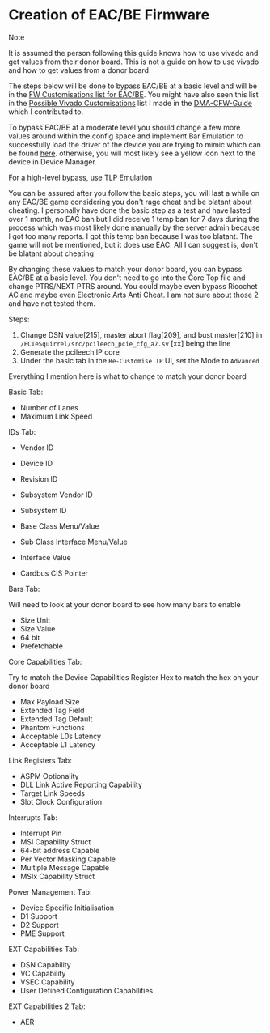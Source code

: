 # Creation of EAC/BE Firmware

> [!NOTE]
> It is assumed the person following this guide knows how to use vivado and get values from their donor board. This is not a guide on how to use vivado and how to get values from a donor board

The steps below will be done to bypass EAC/BE at a basic level and will be in the [FW Customisations list for EAC/BE](https://github.com/Rakeshmonkee/DMA/blob/main/EAC-BE%20FW%20Creation/EAC-BE%20FW%20Customisations). You might have also seen this list in the [Possible Vivado Customisations](https://github.com/Silverr12/DMA-CFW-Guide/blob/main/Possible%20Vivado%20Customisations.md) list I made in the [DMA-CFW-Guide](https://github.com/Silverr12/DMA-CFW-Guide/tree/main) which I contributed to. 

To bypass EAC/BE at a moderate level you should change a few more values around within the config space and implement Bar Emulation to successfully load the driver of the device you are trying to mimic which can be found [here](https://github.com/Rakeshmonkee/DMA/tree/main/Bar%20Emulation). otherwise, you will most likely see a yellow icon next to the device in Device Manager.

For a high-level bypass, use TLP Emulation

You can be assured after you follow the basic steps, you will last a while on any EAC/BE game considering you don't rage cheat and be blatant about cheating. I personally have done the basic step as a test and have lasted over 1 month, no EAC ban but I did receive 1 temp ban for 7 days during the process which was most likely done manually by the server admin because I got too many reports. I got this temp ban because I was too blatant. The game will not be mentioned, but it does use EAC. All I can suggest is, don't be blatant about cheating

By changing these values to match your donor board, you can bypass EAC/BE at a basic level. You don't need to go into the Core Top file and change PTRS/NEXT PTRS around. You could maybe even bypass Ricochet AC and maybe even Electronic Arts Anti Cheat. I am not sure about those 2 and have not tested them.

Steps:
1. Change DSN value[215], master abort flag[209], and bust master[210] in `/PCIeSquirrel/src/pcileech_pcie_cfg_a7.sv` [xx] being the line
2. Generate the pcileech IP core
3. Under the basic tab in the `Re-Customise IP` UI, set the Mode to `Advanced`

Everything I mention here is what to change to match your donor board

Basic Tab:
- Number of Lanes
- Maximum Link Speed

IDs Tab:
- Vendor ID
- Device ID
- Revision ID
- Subsystem Vendor ID
- Subsystem ID

- Base Class Menu/Value
- Sub Class Interface Menu/Value
- Interface Value
- Cardbus CIS Pointer

Bars Tab:

Will need to look at your donor board to see how many bars to enable
- Size Unit
- Size Value
- 64 bit
- Prefetchable

Core Capabilities Tab:

Try to match the Device Capabilities Register Hex to match the hex on your donor board
- Max Payload Size
- Extended Tag Field
- Extended Tag Default
- Phantom Functions
- Acceptable L0s Latency
- Acceptable L1 Latency

Link Registers Tab:
- ASPM Optionality
- DLL Link Active Reporting Capability
- Target Link Speeds
- Slot Clock Configuration

Interrupts Tab:
- Interrupt Pin
- MSI Capability Struct
- 64-bit address Capable
- Per Vector Masking Capable
- Multiple Message Capable
- MSIx Capability Struct

Power Management Tab:
- Device Specific Initialisation
- D1 Support
- D2 Support
- PME Support

EXT Capabilities Tab:
- DSN Capability
- VC Capability
- VSEC Capability
- User Defined Configuration Capabilities

EXT Capabilities 2 Tab:
- AER
